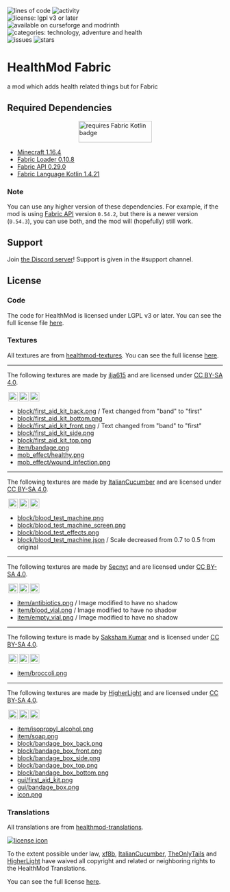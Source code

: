 ![lines of code](https://img.shields.io/tokei/lines/github/blueminecraftteam/healthmod-fabric?style=for-the-badge)
![activity](https://img.shields.io/github/commit-activity/w/blueminecraftteam/healthmod-fabric?style=for-the-badge)  
![license: lgpl v3 or later](https://img.shields.io/badge/license-lgpl%20v3%20or%20later-green?style=for-the-badge)  
![available on curseforge and modrinth](https://img.shields.io/badge/available%20on-modrinth%20and%20curseforge-orange?style=for-the-badge)
![categories: technology, adventure and health](https://img.shields.io/badge/categories-technology%2C%20adventure%20and%20health-red?style=for-the-badge)  
![issues](https://img.shields.io/github/issues/blueminecraftteam/healthmod-fabric?style=for-the-badge)
![stars](https://img.shields.io/github/stars/blueminecraftteam/healthmod-fabric?style=for-the-badge)

# HealthMod Fabric

a mod which adds health related things but for Fabric

## Required Dependencies

<a title="Fabric Language Kotlin" href="https://minecraft.curseforge.com/projects/fabric-language-kotlin" target="_blank" rel="noopener noreferrer">
  <img style="display: block; margin-left: auto; margin-right: auto;" src="https://i.imgur.com/c1DH9VL.png" alt="requires Fabric Kotlin badge" width="171" height="50" />
</a>

- [Minecraft 1.16.4](https://minecraft.net/)
- [Fabric Loader 0.10.8](https://fabricmc.net/use/)
- [Fabric API 0.29.0](https://www.curseforge.com/minecraft/mc-mods/fabric-api/)
- [Fabric Language Kotlin 1.4.21](https://www.curseforge.com/minecraft/mc-mods/fabric-language-kotlin/)

### Note

You can use any higher version of these dependencies. 
For example, if the mod is using [Fabric API](https://www.curseforge.com/minecraft/mc-mods/fabric-api/) version `0.54.2`,
but there is a newer version (`0.54.3`), you can use both, and the mod will (hopefully) still work.

## Support

Join [the Discord server](https://discord.gg/VvB7zx2rvU)! Support is given in the #support channel.

## License

### Code

The code for HealthMod is licensed under LGPL v3 or later. You can see the full license file [here](COPYING.LESSER.md).

### Textures

All textures are from [healthmod-textures](https://github.com/blueminecraftteam/healthmod-textures). 
You can see the full license [here](TEXTURE_LICENSE.md).

---

The following textures are made by [ilja615](https://github.com/ilja615)
and are licensed under [CC BY-SA 4.0](https://creativecommons.org/licenses/by-sa/4.0/).

<img style="height:22px!important;margin-left:3px;vertical-align:text-bottom;" src="https://mirrors.creativecommons.org/presskit/icons/cc.svg?ref=chooser-v1" /><img style="height:22px!important;margin-left:3px;vertical-align:text-bottom;" src="https://mirrors.creativecommons.org/presskit/icons/by.svg?ref=chooser-v1" /><img style="height:22px!important;margin-left:3px;vertical-align:text-bottom;" src="https://mirrors.creativecommons.org/presskit/icons/sa.svg?ref=chooser-v1" /></a></p>

- [block/first_aid_kit_back.png](src/main/resources/assets/healthmod/textures/block/first_aid_kit_back.png)
  / Text changed from "band" to "first"
- [block/first_aid_kit_bottom.png](src/main/resources/assets/healthmod/textures/block/first_aid_kit_bottom.png)
- [block/first_aid_kit_front.png](src/main/resources/assets/healthmod/textures/block/first_aid_kit_front.png)
  / Text changed from "band" to "first"
- [block/first_aid_kit_side.png](src/main/resources/assets/healthmod/textures/block/first_aid_kit_side.png)
- [block/first_aid_kit_top.png](src/main/resources/assets/healthmod/textures/block/first_aid_kit_top.png)
- [item/bandage.png](src/main/resources/assets/healthmod/textures/item/bandage.png)
- [mob_effect/healthy.png](src/main/resources/assets/healthmod/textures/mob_effect/healthy.png)
- [mob_effect/wound_infection.png](src/main/resources/assets/healthmod/textures/mob_effect/wound_infection.png)

---

The following textures are made by [ItalianCucumber](https://github.com/ItalianCucumber)
and are licensed under [CC BY-SA 4.0](https://creativecommons.org/licenses/by-sa/4.0/).

<img style="height:22px!important;margin-left:3px;vertical-align:text-bottom;" src="https://mirrors.creativecommons.org/presskit/icons/cc.svg?ref=chooser-v1" /><img style="height:22px!important;margin-left:3px;vertical-align:text-bottom;" src="https://mirrors.creativecommons.org/presskit/icons/by.svg?ref=chooser-v1" /><img style="height:22px!important;margin-left:3px;vertical-align:text-bottom;" src="https://mirrors.creativecommons.org/presskit/icons/sa.svg?ref=chooser-v1" /></a></p>

- [block/blood_test_machine.png](src/main/resources/assets/healthmod/textures/block/blood_test_machine.png)
- [block/blood_test_machine_screen.png](src/main/resources/assets/healthmod/textures/block/blood_test_machine_screen.png)
- [block/blood_test_effects.png](src/main/resources/assets/healthmod/textures/block/blood_test_effects.png)
- [block/blood_test_machine.json](src/generated/overrided/assets/healthmod/models/block/blood_test_machine.json)
  / Scale decreased from 0.7 to 0.5 from original

---

The following textures are made by [Secnyt](https://github.com/secnyt)
and are licensed under [CC BY-SA 4.0](https://creativecommons.org/licenses/by-sa/4.0/).

<img style="height:22px!important;margin-left:3px;vertical-align:text-bottom;" src="https://mirrors.creativecommons.org/presskit/icons/cc.svg?ref=chooser-v1" /><img style="height:22px!important;margin-left:3px;vertical-align:text-bottom;" src="https://mirrors.creativecommons.org/presskit/icons/by.svg?ref=chooser-v1" /><img style="height:22px!important;margin-left:3px;vertical-align:text-bottom;" src="https://mirrors.creativecommons.org/presskit/icons/sa.svg?ref=chooser-v1" /></a></p>

- [item/antibiotics.png](src/main/resources/assets/healthmod/textures/item/antibiotics.png)
  / Image modified to have no shadow
- [item/blood_vial.png](src/main/resources/assets/healthmod/textures/item/blood_vial.png)
  / Image modified to have no shadow
- [item/empty_vial.png](src/main/resources/assets/healthmod/textures/item/empty_vial.png)
  / Image modified to have no shadow

---

The following texture is made by [Saksham Kumar](https://github.com/saksham4106)
and is licensed under [CC BY-SA 4.0](https://creativecommons.org/licenses/by-sa/4.0/).

<img style="height:22px!important;margin-left:3px;vertical-align:text-bottom;" src="https://mirrors.creativecommons.org/presskit/icons/cc.svg?ref=chooser-v1" /><img style="height:22px!important;margin-left:3px;vertical-align:text-bottom;" src="https://mirrors.creativecommons.org/presskit/icons/by.svg?ref=chooser-v1" /><img style="height:22px!important;margin-left:3px;vertical-align:text-bottom;" src="https://mirrors.creativecommons.org/presskit/icons/sa.svg?ref=chooser-v1" /></a></p>

- [item/broccoli.png](src/main/resources/assets/healthmod/textures/item/broccoli.png)

---

The following textures are made by [HigherLight](https://github.com/HigherLight)
and are licensed under [CC BY-SA 4.0](https://creativecommons.org/licenses/by-sa/4.0/).

<img style="height:22px!important;margin-left:3px;vertical-align:text-bottom;" src="https://mirrors.creativecommons.org/presskit/icons/cc.svg?ref=chooser-v1" /><img style="height:22px!important;margin-left:3px;vertical-align:text-bottom;" src="https://mirrors.creativecommons.org/presskit/icons/by.svg?ref=chooser-v1" /><img style="height:22px!important;margin-left:3px;vertical-align:text-bottom;" src="https://mirrors.creativecommons.org/presskit/icons/sa.svg?ref=chooser-v1" /></a></p>

- [item/isopropyl_alcohol.png](src/main/resources/assets/healthmod/textures/item/isopropyl_alcohol.png)
- [item/soap.png](src/main/resources/assets/healthmod/textures/item/soap.png)
- [block/bandage_box_back.png](src/main/resources/assets/healthmod/textures/block/bandage_box_back.png)
- [block/bandage_box_front.png](src/main/resources/assets/healthmod/textures/block/bandage_box_front.png)
- [block/bandage_box_side.png](src/main/resources/assets/healthmod/textures/block/bandage_box_side.png)
- [block/bandage_box_top.png](src/main/resources/assets/healthmod/textures/block/bandage_box_top.png)
- [block/bandage_box_bottom.png](src/main/resources/assets/healthmod/textures/block/bandage_box_bottom.png)
- [gui/first_aid_kit.png](src/main/resources/assets/healthmod/textures/gui/first_aid_kit.png)
- [gui/bandage_box.png](src/main/resources/assets/healthmod/textures/gui/bandage_box.png)
- [icon.png](src/main/resources/assets/healthmod/icon.png)

### Translations

All translations are from [healthmod-translations](https://github.com/blueminecraftteam/healthmod-translations).

[![license icon](https://licensebuttons.net/p/zero/1.0/88x31.png)](http://creativecommons.org/publicdomain/zero/1.0)

To the extent possible under law,
[xf8b](https://github.com/xf8b/), [ItalianCucumber](https://github.com/ItalianCucumber/),
[TheOnlyTails](https://github.com/TheOnlyTails) and [HigherLight](https://github.com/HigherLight/)
have waived all copyright and related or neighboring rights to the HealthMod Translations.

You can see the full license [here](TRANSLATION_LICENSE.md).